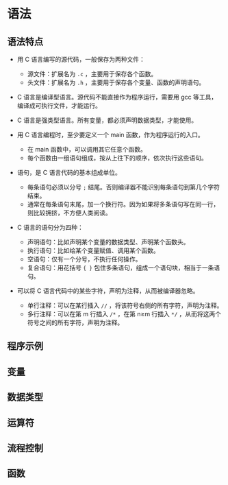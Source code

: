# 语法

## 语法特点

- 用 C 语言编写的源代码，一般保存为两种文件：
  - 源文件：扩展名为 `.c` ，主要用于保存各个函数。
  - 头文件：扩展名为 `.h` ，主要用于保存各个变量、函数的声明语句。
- C 语言是编译型语言。源代码不能直接作为程序运行，需要用 gcc 等工具，编译成可执行文件，才能运行。
- C 语言是强类型语言。所有变量，都必须声明数据类型，才能使用。

- 用 C 语言编程时，至少要定义一个 main 函数，作为程序运行的入口。
  - 在 main 函数中，可以调用其它任意个函数。
  - 每个函数由一组语句组成，按从上往下的顺序，依次执行这些语句。

- 语句，是 C 语言代码的基本组成单位。
  - 每条语句必须以分号 `;` 结尾。否则编译器不能识别每条语句到第几个字符结束。
  - 通常在每条语句末尾，加一个换行符。因为如果将多条语句写在同一行，则比较拥挤，不方便人类阅读。

- C 语言的语句分为四种：
  - 声明语句：比如声明某个变量的数据类型、声明某个函数头。
  - 执行语句：比如给某个变量赋值、调用某个函数。
  - 空语句：仅有一个分号，不执行任何操作。
  - 复合语句：用花括号 `{ }` 包住多条语句，组成一个语句块，相当于一条语句。

- 可以将 C 语言代码中的某些字符，声明为注释，从而被编译器忽略。
  - 单行注释：可以在某行插入 `//` ，将该符号右侧的所有字符，声明为注释。
  - 多行注释：可以在第 m 行插入 `/*` ，在第 n≥m 行插入 `*/` ，从而将这两个符号之间的所有字符，声明为注释。



## 程序示例


## 变量

## 数据类型

## 运算符

##  流程控制

## 函数
